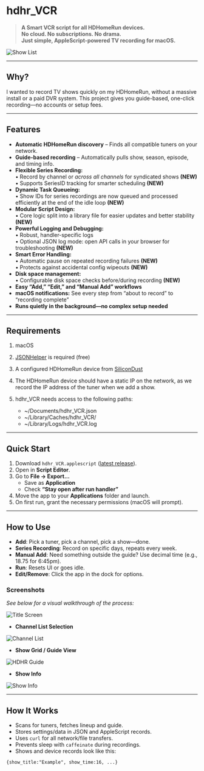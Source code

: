 # hdhr_VCR

> **A Smart VCR script for all HDHomeRun devices.  
No cloud. No subscriptions. No drama.  
Just simple, AppleScript-powered TV recording for macOS.**

![Show List](show_list.png)

---

## Why?

I wanted to record TV shows quickly on my HDHomeRun, without a massive install or a paid DVR system. This project gives you guide-based, one-click recording—no accounts or setup fees.

---

## Features

- **Automatic HDHomeRun discovery** – Finds all compatible tuners on your network.
- **Guide-based recording** – Automatically pulls show, season, episode, and timing info.
- **Flexible Series Recording:**  
  • Record by channel or *across all channels* for syndicated shows **(NEW)**  
  • Supports SeriesID tracking for smarter scheduling **(NEW)**
- **Dynamic Task Queueing:**  
  • Show IDs for series recordings are now queued and processed efficiently at the end of the idle loop **(NEW)**
- **Modular Script Design:**  
  • Core logic split into a library file for easier updates and better stability **(NEW)**
- **Powerful Logging and Debugging:**  
  • Robust, handler-specific logs  
  • Optional JSON log mode: open API calls in your browser for troubleshooting **(NEW)**
- **Smart Error Handling:**  
  • Automatic pause on repeated recording failures **(NEW)**  
  • Protects against accidental config wipeouts **(NEW)**
- **Disk space management:**  
  • Configurable disk space checks before/during recording **(NEW)**
- **Easy “Add,” “Edit,” and “Manual Add” workflows**
- **macOS notifications:** See every step from “about to record” to “recording complete”
- **Runs quietly in the background—no complex setup needed**

---

## Requirements

1. macOS
2. [JSONHelper](https://apps.apple.com/us/app/json-helper-for-applescript/id453114608) is required (free)
3. A configured HDHomeRun device from [SiliconDust](https://www.silicondust.com)
4. The HDHomeRun device should have a static IP on the network, as we record the IP address of the tuner when we add a show.
5. hdhr_VCR needs access to the following paths:

   - ~/Documents/hdhr_VCR.json
   - ~/Library/Caches/hdhr_VCR/
   - ~/Library/Logs/hdhr_VCR.log

---

## Quick Start

1. Download `hdhr_VCR.applescript` ([latest release](https://raw.githubusercontent.com/identd113/hdhr_VCR-AS/20230907_Release/hdhr_VCR.applescript)).
2. Open in **Script Editor**.
3. Go to **File → Export...**  
   - Save as **Application**
   - Check **“Stay open after run handler”**
4. Move the app to your **Applications** folder and launch.
5. On first run, grant the necessary permissions (macOS will prompt).

---

## How to Use

- **Add**: Pick a tuner, pick a channel, pick a show—done.
- **Series Recording**: Record on specific days, repeats every week.
- **Manual Add**: Need something outside the guide? Use decimal time (e.g., 18.75 for 6:45pm).
- **Run**: Resets UI or goes idle.
- **Edit/Remove**: Click the app in the dock for options.

### Screenshots

_See below for a visual walkthrough of the process:_

![Title Screen](title.png)

- **Channel List Selection**

![Channel List](channel_list.png)

- **Show Grid / Guide View**

![HDHR Guide](hdhrGRID.png)

- **Show Info**

![Show Info](show_info2.png)

---

## How It Works

- Scans for tuners, fetches lineup and guide.
- Stores settings/data in JSON and AppleScript records.
- Uses `curl` for all network/file transfers.
- Prevents sleep with `caffeinate` during recordings.
- Shows and device records look like this:

```applescript
{show_title:"Example", show_time:16, ...}
